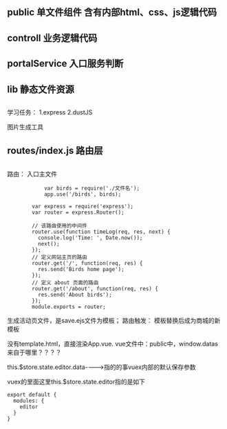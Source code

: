## public   单文件组件 含有内部html、css、js逻辑代码
## controll  业务逻辑代码  
## portalService 入口服务判断
## lib 静态文件资源
##  



学习任务：
1.express
2.dustJS

图片生成工具
## routes/index.js 路由层
##

路由：
入口主文件
```
			var birds = require('./文件名');
			app.use('/birds', birds);
```
```
		var express = require('express');
		var router = express.Router();

		// 该路由使用的中间件
		router.use(function timeLog(req, res, next) {
		  console.log('Time: ', Date.now());
		  next();
		});
		// 定义网站主页的路由
		router.get('/', function(req, res) {
		  res.send('Birds home page');
		});
		// 定义 about 页面的路由
		router.get('/about', function(req, res) {
		  res.send('About birds');
		});
		module.exports = router;
```




生成活动页文件，是save.ejs文件为模板；
路由触发：
模板替换后成为商城的新模板

没有template.html，直接渲染App.vue.
vue文件中：public中，window.datas来自于哪里？？？？

this.$store.state.editor.data---->指的的事vuex内部的默认保存参数

vuex的里面这里this.$store.state.editor指的是如下
```
export default {
  modules: {
    editor
  }
}

```
